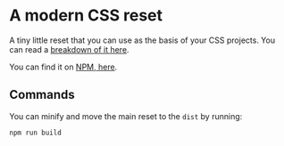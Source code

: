 # A modern CSS reset

A tiny little reset that you can use as the basis of your CSS projects. You can read a [breakdown of it here](https://hankchizljaw.com/wrote/a-modern-css-reset/).

You can find it on [NPM, here](https://www.npmjs.com/package/modern-css-reset).

## Commands

You can minify and move the main reset to the `dist` by running:

```bash
npm run build
```
